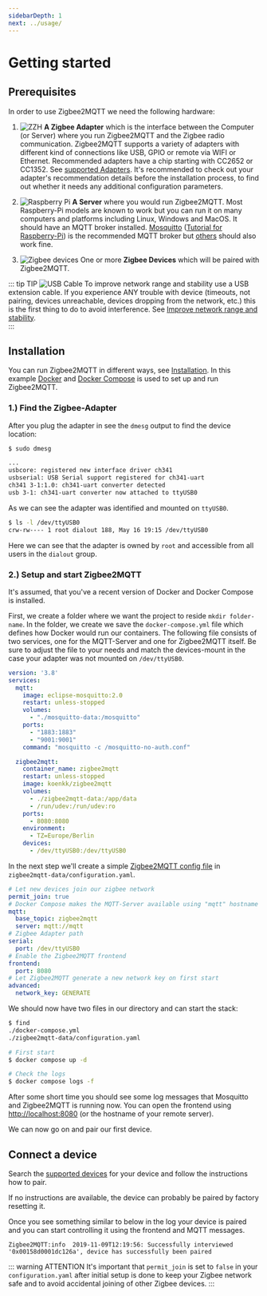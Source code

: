 ```yaml
---
sidebarDepth: 1
next: ../usage/
---
```


# Getting started

## Prerequisites

In order to use Zigbee2MQTT we need the following hardware:

1. <img src="../../images/zzh.jpg" title="ZZH" class="float-left" /> **A Zigbee Adapter** which is the interface between the Computer (or Server) where you run Zigbee2MQTT and the Zigbee radio
communication. Zigbee2MQTT supports a variety of adapters with different kind of connections like USB, GPIO or remote via WIFI or Ethernet.
  Recommended adapters have a chip starting with CC2652 or CC1352. See [supported Adapters](../adapters/README.md). It's recommended to check out your adapter's recommendation details before the installation process, to find out whether it needs any additional configuration parameters. <br class="clear" />

2. <img src="../../images/pi.jpg" title="Raspberry Pi" class="float-left" /> **A Server** where you would run Zigbee2MQTT. Most Raspberry-Pi models are known to work but you can run it on many computers and platforms including Linux, Windows and MacOS. It should have an MQTT broker installed. [Mosquitto](https://www.mosquitto.org/download/) ([Tutorial for Raspberry-Pi](https://randomnerdtutorials.com/how-to-install-mosquitto-broker-on-raspberry-pi/)) is the recommended MQTT broker but [others](https://mqtt.org/software/) should also work fine. <br class="clear" />

3. <img src="../../images/xiaomi_sensors.jpg" title="Zigbee devices" class="float-left" /> One or more **Zigbee Devices** which will be paired with Zigbee2MQTT. <br class="clear" />

::: tip TIP
<img alt="USB Cable" src="../../images/usb_extension_cable.jpg" class="float-left" /> To improve network range and stability use a USB extension cable. If you experience ANY trouble with device (timeouts, not pairing, devices unreachable, devices dropping from the network, etc.) this is the first thing to do to avoid interference.
See [Improve network range and stability](../../advanced/zigbee/02_improve_network_range_and_stability.md). <br class="clear" />
:::

## Installation

You can run Zigbee2MQTT in different ways, see [Installation](../installation/). In this example
[Docker](https://docs.docker.com/get-docker/) and [Docker Compose](https://docs.docker.com/compose/install/) is used to
set up and run Zigbee2MQTT.

### 1.) Find the Zigbee-Adapter

After you plug the adapter in see the `dmesg` output to find the device location:

```bash
$ sudo dmesg

...
usbcore: registered new interface driver ch341
usbserial: USB Serial support registered for ch341-uart
ch341 3-1:1.0: ch341-uart converter detected
usb 3-1: ch341-uart converter now attached to ttyUSB0
```

As we can see the adapter was identified and mounted on `ttyUSB0`.

```bash
$ ls -l /dev/ttyUSB0
crw-rw---- 1 root dialout 188, May 16 19:15 /dev/ttyUSB0
```

Here we can see that the adapter is owned by `root` and accessible from all users in the `dialout` group.

### 2.) Setup and start Zigbee2MQTT

It's assumed, that you've a recent version of Docker and Docker Compose is installed.


First, we create a folder where we want the project to reside `mkdir folder-name`. In the folder, we create we save the `docker-compose.yml` file which defines how Docker would run our containers. The following file consists of two services, one for the MQTT-Server and one for Zigbee2MQTT itself. Be sure to adjust the file to your needs and match the devices-mount in the case your adapter was not mounted on `/dev/ttyUSB0`.


```yaml
version: '3.8'
services:
  mqtt:
    image: eclipse-mosquitto:2.0
    restart: unless-stopped
    volumes:
      - "./mosquitto-data:/mosquitto"
    ports:
      - "1883:1883"
      - "9001:9001"
    command: "mosquitto -c /mosquitto-no-auth.conf"

  zigbee2mqtt:
    container_name: zigbee2mqtt
    restart: unless-stopped
    image: koenkk/zigbee2mqtt
    volumes:
      - ./zigbee2mqtt-data:/app/data
      - /run/udev:/run/udev:ro
    ports:
      - 8080:8080
    environment:
      - TZ=Europe/Berlin
    devices:
      - /dev/ttyUSB0:/dev/ttyUSB0
```

In the next step we'll create a simple [Zigbee2MQTT config file](../configuration/) in `zigbee2mqtt-data/configuration.yaml`.

```yaml
# Let new devices join our zigbee network
permit_join: true
# Docker Compose makes the MQTT-Server available using "mqtt" hostname
mqtt:
  base_topic: zigbee2mqtt
  server: mqtt://mqtt
# Zigbee Adapter path
serial:
  port: /dev/ttyUSB0
# Enable the Zigbee2MQTT frontend
frontend:
  port: 8080
# Let Zigbee2MQTT generate a new network key on first start
advanced:
  network_key: GENERATE
```

We should now have two files in our directory and can start the stack:

```bash
$ find
./docker-compose.yml
./zigbee2mqtt-data/configuration.yaml

# First start
$ docker compose up -d

# Check the logs
$ docker compose logs -f
```

After some short time you should see some log messages that Mosquitto and Zigbee2MQTT is running now.
You can open the frontend using [http://localhost:8080](http://localhost:8080) (or the hostname of your remote server).

We can now go on and pair our first device.


## Connect a device

Search the [supported devices](../../supported-devices/) for your device and follow the instructions how to pair.

If no instructions are available, the device can probably be paired by factory resetting it.

Once you see something similar to below in the log your device is paired and you can start controlling it using the frontend and MQTT messages.

```
Zigbee2MQTT:info  2019-11-09T12:19:56: Successfully interviewed '0x00158d0001dc126a', device has successfully been paired
```

::: warning ATTENTION
It's important that `permit_join` is set to `false` in your `configuration.yaml` after initial setup is
done to keep your Zigbee network safe and to avoid accidental joining of other Zigbee devices.
:::

